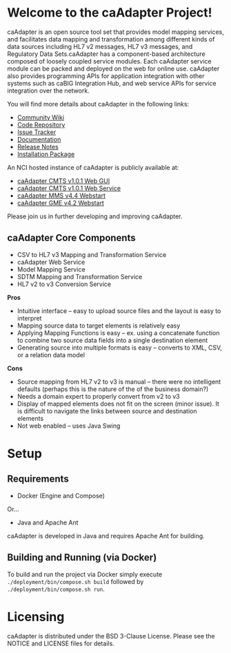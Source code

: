# Welcome to the caAdapter Project!

caAdapter is an open source tool set that provides model mapping services, and facilitates data mapping and transformation among different kinds of data sources including HL7 v2 messages, HL7 v3 messages, and Regulatory Data Sets.caAdapter has a component-based architecture composed of loosely coupled service modules. Each caAdapter service module can be packed and deployed on the web for online use. caAdapter also provides programming APIs for application integration with other systems such as caBIG Integration Hub, and web service APIs for service integration over the network.

You will find more details about caAdapter in the following links:

 * [Community Wiki](https://wiki.nci.nih.gov/x/7Q5y)
 * [Code Repository](http://github.com/NCIP/caadapter)
 * [Issue Tracker](https://tracker.nci.nih.gov/browse/CAADAPTER)
 * [Documentation](https://wiki.nci.nih.gov/x/7Q5y)
 * [Release Notes](https://wiki.nci.nih.gov/x/npN4B)
 * [Installation Package](https://wiki.nci.nih.gov/display/caCORE/caAdapter+Module+Downloads)
 
An NCI hosted instance of caAdapter is publicly available at:

 * [caAdapter CMTS v1.0.1 Web GUI](http://caadapter.nci.nih.gov/caadapter-cmts)
 * [caAdapter CMTS v1.0.1 Web Service](http://caadapter.nci.nih.gov/caadapterWS-cmts)
 * [caAdapter MMS v4.4 Webstart](http://caadapter.nci.nih.gov/caadapter-mms)
 * [caAdapter GME v4.2 Webstart](http://caadapter.nci.nih.gov/caadapter-gme)
 
Please join us in further developing and improving caAdapter.

## caAdapter Core Components

* CSV to HL7 v3 Mapping and Transformation Service
* caAdapter Web Service
* Model Mapping Service
* SDTM Mapping and Transformation Service
* HL7 v2 to v3 Conversion Service

**Pros**

* Intuitive interface – easy to upload source files and the layout is easy to interpret
* Mapping source data to target elements is relatively easy
* Applying Mapping Functions is easy – ex. using a concatenate function to combine two source data fields into a single destination element
* Generating source into multiple formats is easy – converts to XML, CSV, or a relation data model

**Cons**

* Source mapping from HL7 v2 to v3 is manual – there were no intelligent defaults (perhaps this is the nature of the of the business domain?)
* Needs a domain expert to properly convert from v2 to v3
* Display of mapped elements does not fit on the screen (minor issue). It is difficult to navigate the links between source and destination elements
* Not web enabled – uses Java Swing

# Setup

## Requirements

* Docker (Engine and Compose)

Or...

* Java and Apache Ant

caAdapter is developed in Java and requires Apache Ant for building. 

## Building and Running (via Docker)

To build and run the project via Docker simply execute `./deployment/bin/compose.sh build` followed by `./deployment/bin/compose.sh run`.

# Licensing

caAdapter is distributed under the BSD 3-Clause License. Please see the NOTICE and LICENSE files for details.
